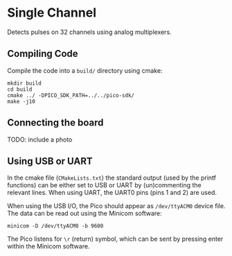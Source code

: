 # Single Channel
Detects pulses on 32 channels using analog multiplexers.

## Compiling Code
Compile the code into a `build/` directory using cmake:
```
mkdir build
cd build
cmake ../ -DPICO_SDK_PATH=../../pico-sdk/
make -j10
```

## Connecting the board
TODO: include a photo

## Using USB or UART
In the cmake file (`CMakeLists.txt`) the standard output (used by the printf functions) can be either set to USB or UART by (un)commenting the relevant lines. When using UART, the UART0 pins (pins 1 and 2) are used.

When using the USB I/O, the Pico should appear as `/dev/ttyACM0` device file. The data can be read out using the Minicom software:
```
minicom -D /dev/ttyACM0 -b 9600
```
The Pico listens for `\r` (return) symbol, which can be sent by pressing enter within the Minicom software.